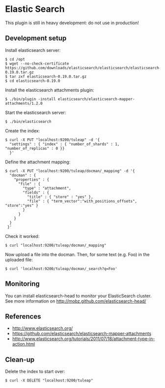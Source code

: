 Elastic Search
==============

This plugin is still in heavy development: do not use in production!


Development setup
-----------------

Install elasticsearch server:

    $ cd /opt
    $ wget --no-check-certificate https://github.com/downloads/elasticsearch/elasticsearch/elasticsearch-0.19.0.tar.gz
    $ tar zxf elasticsearch-0.19.0.tar.gz
    $ cd elasticsearch-0.19.0

Install the elasticsearch attachments plugin:

    $ ./bin/plugin -install elasticsearch/elasticsearch-mapper-attachments/1.2.0

Start the elasticsearch server:

    $ ./bin/elasticsearch

Create the index:

    $ curl -X PUT "localhost:9200/tuleap" -d '{
      "settings" : { "index" : { "number_of_shards" : 1, "number_of_replicas" : 0 }}
      }'

Define the attachment mapping:

    $ curl -X PUT "localhost:9200/tuleap/docman/_mapping" -d '{
      "docman" : {
        "properties" : {
          "file" : {
            "type" : "attachment",
            "fields" : {
              "title" : { "store" : "yes" },
              "file" : { "term_vector":"with_positions_offsets", "store":"yes" }
            }
          }
        }
      }
     }'

Check it worked:

    $ curl "localhost:9200/tuleap/docman/_mapping"

Now upload a file into the docman. Then, for some text (e.g. Foo) in the
uploaded file:

    $ curl 'localhost:9200/tuleap/docman/_search?q=Foo'

Monitoring
----------

You can install elasticsearch-head to monitor your ElasticSearch cluster.
See more information on http://mobz.github.com/elasticsearch-head/

References
----------

- http://www.elasticsearch.org/
- https://github.com/elasticsearch/elasticsearch-mapper-attachments
- http://www.elasticsearch.org/tutorials/2011/07/18/attachment-type-in-action.html

Clean-up
--------

Delete the index to start over:

    $ curl -X DELETE "localhost:9200/tuleap"